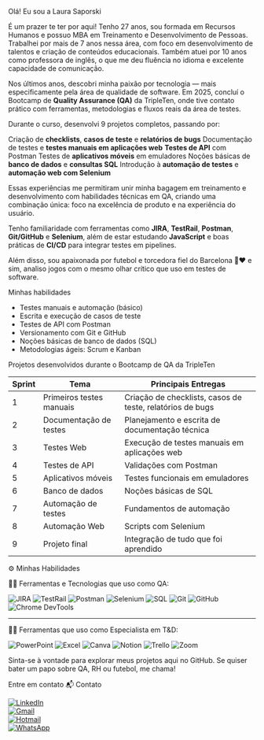  Olá! Eu sou a Laura Saporski

É um prazer te ter por aqui! Tenho 27 anos, sou formada em Recursos Humanos e possuo MBA em Treinamento e Desenvolvimento de Pessoas. Trabalhei por mais de 7 anos nessa área, com foco em desenvolvimento de talentos e criação de conteúdos educacionais. Também atuei por 10 anos como professora de inglês, o que me deu fluência no idioma e excelente capacidade de comunicação.

Nos últimos anos, descobri minha paixão por tecnologia — mais especificamente pela área de qualidade de software. Em 2025, concluí o Bootcamp de **Quality Assurance (QA)** da TripleTen, onde tive contato prático com ferramentas, metodologias e fluxos reais da área de testes.

Durante o curso, desenvolvi 9 projetos completos, passando por:

  Criação de **checklists**, **casos de teste** e **relatórios de bugs**
  Documentação de testes e **testes manuais em aplicações web**
  **Testes de API** com Postman
  Testes de **aplicativos móveis** em emuladores
  Noções básicas de **banco de dados** e **consultas SQL**
  Introdução à **automação de testes** e **automação web com Selenium**

Essas experiências me permitiram unir minha bagagem em treinamento e desenvolvimento com habilidades técnicas em QA, criando uma combinação única: foco na excelência de produto e na experiência do usuário.

Tenho familiaridade com ferramentas como **JIRA**, **TestRail**, **Postman**, **Git/GitHub** e **Selenium**, além de estar estudando **JavaScript** e boas práticas de **CI/CD** para integrar testes em pipelines.

Além disso, sou apaixonada por futebol e torcedora fiel do Barcelona 💙❤️ e sim, analiso jogos com o mesmo olhar crítico que uso em testes de software.



Minhas habilidades

- Testes manuais e automação (básico)  
- Escrita e execução de casos de teste  
- Testes de API com Postman  
- Versionamento com Git e GitHub  
- Noções básicas de banco de dados (SQL)  
- Metodologias ágeis: Scrum e Kanban  

 Projetos desenvolvidos durante o Bootcamp de QA da TripleTen

| Sprint | Tema | Principais Entregas |
|--------|------|----------------------|
| 1 | Primeiros testes manuais | Criação de checklists, casos de teste, relatórios de bugs |
| 2 | Documentação de testes | Planejamento e escrita de documentação técnica |
| 3 | Testes Web | Execução de testes manuais em aplicações web |
| 4 | Testes de API | Validações com Postman |
| 5 | Aplicativos móveis | Testes funcionais em emuladores |
| 6 | Banco de dados | Noções básicas de SQL |
| 7 | Automação de testes | Fundamentos de automação |
| 8 | Automação Web | Scripts com Selenium |
| 9 | Projeto final | Integração de tudo que foi aprendido |

 ⚙️ Minhas Habilidades

👩‍💻 Ferramentas e Tecnologias que uso como QA:

![JIRA](https://img.shields.io/badge/-JIRA-0052CC?logo=jira&logoColor=fff&style=for-the-badge)
![TestRail](https://img.shields.io/badge/-TestRail-009688?style=for-the-badge&logo=tesla&logoColor=white)
![Postman](https://img.shields.io/badge/-Postman-FF6C37?logo=postman&logoColor=fff&style=for-the-badge)
![Selenium](https://img.shields.io/badge/-Selenium-43B02A?logo=selenium&logoColor=fff&style=for-the-badge)
![SQL](https://img.shields.io/badge/-SQL-4479A1?logo=mysql&logoColor=fff&style=for-the-badge)
![Git](https://img.shields.io/badge/-Git-F05032?logo=git&logoColor=fff&style=for-the-badge)
![GitHub](https://img.shields.io/badge/-GitHub-181717?logo=github&logoColor=fff&style=for-the-badge)
![Chrome DevTools](https://img.shields.io/badge/-Chrome%20DevTools-4285F4?logo=googlechrome&logoColor=fff&style=for-the-badge)

---

 🧑‍🏫 Ferramentas que uso como Especialista em T&D:

![PowerPoint](https://img.shields.io/badge/-PowerPoint-B7472A?logo=microsoftpowerpoint&logoColor=fff&style=for-the-badge)
![Excel](https://img.shields.io/badge/-Excel-217346?logo=microsoftexcel&logoColor=fff&style=for-the-badge)
![Canva](https://img.shields.io/badge/-Canva-00C4CC?logo=canva&logoColor=fff&style=for-the-badge)
![Notion](https://img.shields.io/badge/-Notion-000?logo=notion&logoColor=fff&style=for-the-badge)
![Trello](https://img.shields.io/badge/-Trello-0052CC?logo=trello&logoColor=fff&style=for-the-badge)
![Zoom](https://img.shields.io/badge/-Zoom-2D8CFF?logo=zoom&logoColor=fff&style=for-the-badge)


Sinta-se à vontade para explorar meus projetos aqui no GitHub. Se quiser bater um papo sobre QA, RH ou futebol, me chama! 


Entre em contato
📬 Contato


[![LinkedIn](https://img.shields.io/badge/-LinkedIn-0077B5?style=for-the-badge&logo=linkedin&logoColor=white)](https://www.linkedin.com/in/laurasaporski?utm_source=share&utm_campaign=share_via&utm_content=profile&utm_medium=ios_app)  
[![Gmail](https://img.shields.io/badge/-laaurasaporski@gmail.com-D14836?style=for-the-badge&logo=gmail&logoColor=white)](mailto:laaurasaporski@gmail.com)  
[![Hotmail](https://img.shields.io/badge/-laaurasiqueira@hotmail.com-0072C6?style=for-the-badge&logo=microsoft-outlook&logoColor=white)](mailto:laaurasiqueira@hotmail.com)  
[![WhatsApp](https://img.shields.io/badge/-WhatsApp-25D366?style=for-the-badge&logo=whatsapp&logoColor=white)](https://wa.me/5543996865455)
